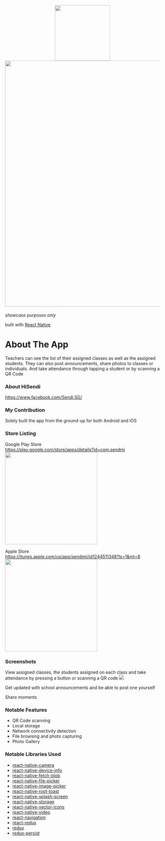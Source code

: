 <h1 align="center">
  <img src="https://user-images.githubusercontent.com/22584900/64840178-d57aa300-d62c-11e9-8467-0c6ae55221c6.png" width="180"/>
  <img src="https://user-images.githubusercontent.com/22584900/64835735-b292c380-d619-11e9-8f27-3e6dde06a379.png" width="800" />
</h1>

<em>showcase purposes only</em>

built with [React Native](https://facebook.github.io/react-native/)

# About The App
Teachers can see the list of their assigned classes as well as the assigned students. They can also post announcements, share photos to classes or individuals. And take attendance through tapping a student or by scanning a QR Code

### About HiSendi
https://www.facebook.com/Sendi.SG/  


### My Contribution
Solely built the app from the ground-up for both Android and iOS

### Store Listing
Google Play Store  
https://play.google.com/store/apps/details?id=com.sendmi  
<img src="https://user-images.githubusercontent.com/22584900/66265364-af20df80-e847-11e9-847f-ff3bd067d1fd.png" width="300"/>

Apple Store  
https://itunes.apple.com/us/app/sendmii/id1244511348?ls=1&mt=8  
<img src="https://user-images.githubusercontent.com/22584900/66265356-a0d2c380-e847-11e9-955e-b396e2cdd080.png" width="300"/>

### Screenshots
View assigned classes, the students assigned on each class and take attendance by pressing a button or scanning a QR code
<img src="https://user-images.githubusercontent.com/22584900/66265445-1b501300-e849-11e9-9d60-82392f0cbd56.jpg"/>

Get updated with school announcements and be able to post one yourself
<img src=""/>

Share moments
<img src=""/>

### Notable Features
* QR Code scanning
* Local storage
* Network connectivity detection
* File browsing and photo capturing
* Photo Gallery

### Notable Libraries Used
* [react-native-camera](https://github.com/react-native-community/react-native-camera)
* [react-native-device-info](https://github.com/rebeccahughes/react-native-device-info)
* [react-native-fetch-blob](https://github.com/wkh237/react-native-fetch-blob)
* [react-native-file-picker](https://github.com/luisfuertes/react-native-file-picker)
* [react-native-image-picker](https://github.com/react-native-community/react-native-image-picker)
* [react-native-root-toast](https://github.com/magicismight/react-native-root-toast)
* [react-native-splash-screen](https://github.com/crazycodeboy/react-native-splash-screen)
* [react-native-storage](https://github.com/sunnylqm/react-native-storage)
* [react-native-vector-icons](https://github.com/oblador/react-native-vector-icons)
* [react-native-video](https://github.com/react-native-community/react-native-video)
* [react-navigation](https://reactnavigation.org/)
* [react-redux](https://github.com/reduxjs/react-redux)
* [redux](https://github.com/reduxjs/redux)
* [redux-persist](https://github.com/rt2zz/redux-persist)
